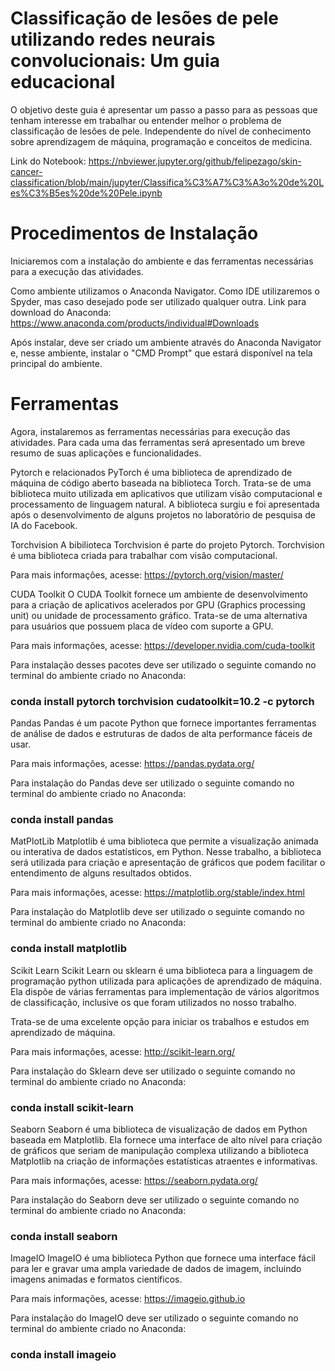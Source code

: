 # Classificação de lesões de pele utilizando redes neurais convolucionais: Um guia educacional
 
 O objetivo deste guia é apresentar um passo a passo para as pessoas que tenham interesse em trabalhar ou entender melhor o problema de classificação de lesões de pele. Independente do nível de conhecimento sobre aprendizagem de máquina, programação e conceitos de medicina.
 
 Link do Notebook: https://nbviewer.jupyter.org/github/felipezago/skin-cancer-classification/blob/main/jupyter/Classifica%C3%A7%C3%A3o%20de%20Les%C3%B5es%20de%20Pele.ipynb
 
# Procedimentos de Instalação
Iniciaremos com a instalação do ambiente e das ferramentas necessárias para a execução das atividades.

Como ambiente utilizamos o Anaconda Navigator.
Como IDE utilizaremos o Spyder, mas caso desejado pode ser utilizado qualquer outra.
Link para download do Anaconda: https://www.anaconda.com/products/individual#Downloads

Após instalar, deve ser criado um ambiente através do Anaconda Navigator e, nesse ambiente, instalar o "CMD Prompt" que estará disponível na tela principal do ambiente.

# Ferramentas
Agora, instalaremos as ferramentas necessárias para execução das atividades. Para cada uma das ferramentas será apresentado um breve resumo de suas aplicações e funcionalidades.

Pytorch e relacionados
PyTorch é uma biblioteca de aprendizado de máquina de código aberto baseada na biblioteca Torch. Trata-se de uma biblioteca muito utilizada em aplicativos que utilizam visão computacional e processamento de linguagem natural. A biblioteca surgiu e foi apresentada após o desenvolvimento de alguns projetos no laboratório de pesquisa de IA do Facebook.

Torchvision
A bibilioteca Torchvision é parte do projeto Pytorch. Torchvision é uma biblioteca criada para trabalhar com visão computacional.

Para mais informações, acesse: https://pytorch.org/vision/master/

CUDA Toolkit
O CUDA Toolkit fornece um ambiente de desenvolvimento para a criação de aplicativos acelerados por GPU (Graphics processing unit) ou unidade de processamento gráfico. Trata-se de uma alternativa para usuários que possuem placa de vídeo com suporte a GPU.

Para mais informações, acesse: https://developer.nvidia.com/cuda-toolkit

Para instalação desses pacotes deve ser utilizado o seguinte comando no terminal do ambiente criado no Anaconda:

### conda install pytorch torchvision cudatoolkit=10.2 -c pytorch

Pandas
Pandas é um pacote Python que fornece importantes ferramentas de análise de dados e estruturas de dados de alta performance fáceis de usar.

Para mais informações, acesse: https://pandas.pydata.org/

Para instalação do Pandas deve ser utilizado o seguinte comando no terminal do ambiente criado no Anaconda:

### conda install pandas

MatPlotLib 
Matplotlib é uma biblioteca que permite a visualização animada ou interativa de dados estatísticos, em Python. Nesse trabalho, a biblioteca será utilizada para criação e apresentação de gráficos que podem facilitar o entendimento de alguns resultados obtidos.

Para mais informações, acesse: https://matplotlib.org/stable/index.html

Para instalação do Matplotlib deve ser utilizado o seguinte comando no terminal do ambiente criado no Anaconda:

### conda install matplotlib

Scikit Learn
Scikit Learn ou sklearn é uma biblioteca para a linguagem de programação python utilizada para aplicações de aprendizado de máquina. Ela dispõe de várias ferramentas para implementação de vários algoritmos de classificação, inclusive os que foram utilizados no nosso trabalho.

Trata-se de uma excelente opção para iniciar os trabalhos e estudos em aprendizado de máquina.

Para mais informações, acesse: http://scikit-learn.org/

Para instalação do Sklearn deve ser utilizado o seguinte comando no terminal do ambiente criado no Anaconda:

### conda install scikit-learn

Seaborn
Seaborn é uma biblioteca de visualização de dados em Python baseada em Matplotlib. Ela fornece uma interface de alto nível para criação de gráficos que seriam de manipulação complexa utilizando a biblioteca Matplotlib na criação de informações estatísticas atraentes e informativas.

Para mais informações, acesse: https://seaborn.pydata.org/

Para instalação do Seaborn deve ser utilizado o seguinte comando no terminal do ambiente criado no Anaconda:

### conda install seaborn

ImageIO
ImageIO é uma biblioteca Python que fornece uma interface fácil para ler e gravar uma ampla variedade de dados de imagem, incluindo imagens animadas e formatos científicos.

Para mais informações, acesse: https://imageio.github.io

Para instalação do ImageIO deve ser utilizado o seguinte comando no terminal do ambiente criado no Anaconda:

### conda install imageio
 
 
